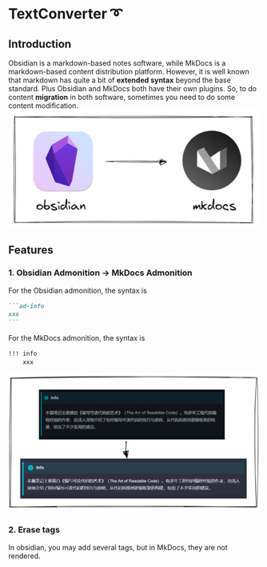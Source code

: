 # TextConverter :curly_loop:

## Introduction
Obsidian is a markdown-based notes software, while MkDocs is a markdown-based content distribution platform. However, it is well known that markdown has quite a bit of **extended syntax** beyond the base standard. Plus Obsidian and MkDocs both have their own plugins. So, to do content **migration** in both software, sometimes you need to do some content modification.
![](img/p1.png)

## Features
### 1. Obsidian Admonition -> MkDocs Admonition
For the Obsidian admonition, the syntax is
````markdown
```ad-info
xxx
```
```` 
For the MkDocs admonition, the syntax is 
````markdown
!!! info
    xxx
````
![](img/admonition.png)

### 2. Erase tags
In obsidian, you may add several tags, but in MkDocs, they are not rendered.